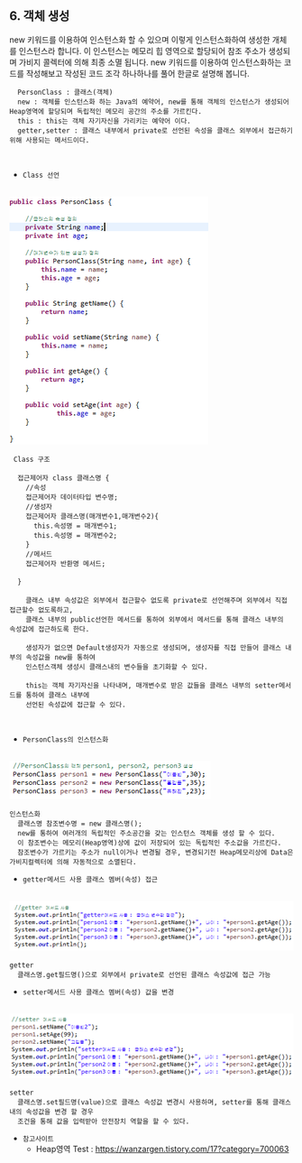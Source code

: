 ## 6. 객체 생성
  new 키워드를 이용하여 인스턴스화 할 수 있으며 이렇게 인스턴스화하여 생성한 개체를 인스턴스라 합니다.
  이 인스턴스는 메모리 힙 영역으로 할당되어 참조 주소가 생성되며 가비지 콜렉터에 의해 최종 소멸 됩니다.
  new 키워드를 이용하여 인스턴스화하는 코드를 작성해보고 작성된 코드 조각 하나하나를 풀어 한글로 설명해 봅니다.


```
  PersonClass : 클래스(객체)
  new : 객체를 인스턴스화 하는 Java의 예약어, new를 통해 객체의 인스턴스가 생성되어 Heap영역에 할당되며 독립적인 메모리 공간의 주소를 가르킨다.
  this : this는 객체 자기자신을 가리키는 예약어 이다.
  getter,setter : 클래스 내부에서 private로 선언된 속성을 클래스 외부에서 접근하기위해 사용되는 메서드이다.
```
<br>

+ `Class 선언`
<br>
  <img src="../pictures/6/class2.PNG">
<br>

```
 Class 구조

  접근제어자 class 클래스명 {
    //속성
    접근제어자 데이터타입 변수명;
    //생성자
    접근제어자 클래스명(매개변수1,매개변수2){
      this.속성명 = 매개변수1;
      this.속성명 = 매개변수2;
    }
    //메서드
    접근제어자 반환명 메서드;

  }

    클래스 내부 속성값은 외부에서 접근할수 없도록 private로 선언해주며 외부에서 직접 접근할수 없도록하고,
    클래스 내부의 public선언한 메서드를 통하여 외부에서 메서드를 통해 클래스 내부의 속성값에 접근하도록 한다.

    생성자가 없으면 Default생성자가 자동으로 생성되며, 생성자를 직접 만들어 클래스 내부의 속성값을 new를 통하여
    인스턴스객체 생성시 클래스내의 변수들을 초기화할 수 있다.

    this는 객체 자기자신을 나타내며, 매개변수로 받은 값들을 클래스 내부의 setter메서드를 통하여 클래스 내부에
    선언된 속성값에 접근할 수 있다.
  ```
<br>

+ `PersonClass의 인스턴스화`
<br>
  <img src="../pictures/6/class1.PNG">
<br>

  ```
  인스턴스화
    클래스명 참조변수명 = new 클래스명();
    new를 통하여 여러개의 독립적인 주소공간을 갖는 인스턴스 객체를 생성 할 수 있다.
    이 참조변수는 메모리(Heap영역)상에 값이 저장되어 있는 독립적인 주소값을 가르킨다.
    참조변수가 가르키는 주소가 null이거나 변경될 경우, 변경되기전 Heap메모리상에 Data은 가비지컬렉터에 의해 자동적으로 소멸된다.  
  ```

+ `getter메서드 사용 클래스 멤버(속성) 접근`
<br>
  <img src="../pictures/6/getter.PNG">
<br>

  ```
  getter
    클래스명.get필드명()으로 외부에서 private로 선언된 클래스 속성값에 접근 가능
  ```

+ `setter메서드 사용 클래스 멤버(속성) 값을 변경`
<br>
  <img src="../pictures/6/setter.PNG">
<br>

  ```
  setter
    클래스명.set필드명(value)으로 클래스 속성값 변경시 사용하며, setter를 통해 클래스내의 속성값을 변경 할 경우
    조건을 통해 값을 입력받아 안전장치 역할을 할 수 있다.
  ```


+ `참고사이트`
  + Heap영역 Test : https://wanzargen.tistory.com/17?category=700063
